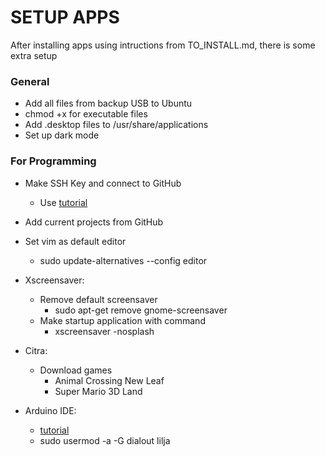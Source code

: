 # SETUP APPS

After installing apps using intructions from TO_INSTALL.md, there is some extra setup

### General
- Add all files from backup USB to Ubuntu
- chmod +x for executable files
- Add .desktop files to /usr/share/applications
- Set up dark mode

### For Programming
- Make SSH Key and connect to GitHub
  - Use [tutorial](https://www.youtube.com/watch?v=H5qNpRGB7Qw&list=LL&index=4&t=231s)
- Add current projects from GitHub

- Set vim as default editor
  - sudo update-alternatives --config editor

- Xscreensaver:
  - Remove default screensaver
    - sudo apt-get remove gnome-screensaver
  - Make startup application with command
    - xscreensaver -nosplash 

- Citra:
  - Download games
    - Animal Crossing New Leaf
    - Super Mario 3D Land

- Arduino IDE:
  - [tutorial](https://docs.arduino.cc/software/ide-v1/tutorials/Linux)
  - sudo usermod -a -G dialout lilja
